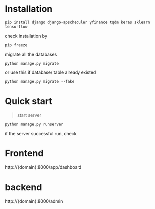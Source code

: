 # Installation
```
pip install django django-apscheduler yfinance tqdm keras sklearn tensorflow
```

check installation by 
```
pip freeze
```

migrate all the databases
```
python manage.py migrate 
```
or use this if database/ table already existed
```
python manage.py migrate --fake
```

# Quick start
> start server
```
python manage.py runserver
```

if the server successful run, check
# Frontend
http://{domain}:8000/app/dashboard

# backend
http://{domain}:8000/admin
